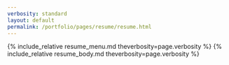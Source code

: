 ```yaml
---
verbosity: standard
layout: default
permalink: /portfolio/pages/resume/resume.html
---
```


{% include_relative resume_menu.md theverbosity=page.verbosity %}
{% include_relative resume_body.md theverbosity=page.verbosity %}
